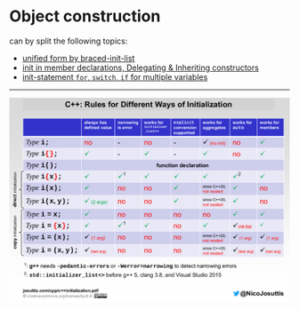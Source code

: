 # Object construction
can by split the following topics:

* [unified form by braced-init-list](http://scrutator.me/post/2012/11/16/new-ctors-p1.aspx)
* [init in member declarations, Delegating & Inheriting constructors](http://scrutator.me/post/2012/12/18/new-ctors-p2.aspx)
* [init-statement `for`, `switch`, `if` for multiple variables](../structured-bindings/direct_initialization)

---
![C++Initialization](./C++Initialization.png)